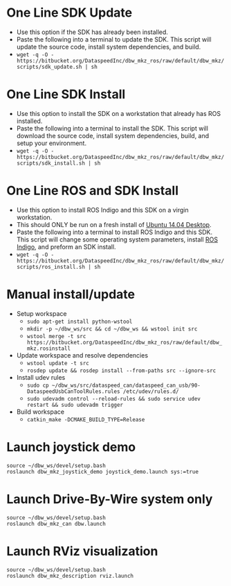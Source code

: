 # One Line SDK Update

* Use this option if the SDK has already been installed.
* Paste the following into a terminal to update the SDK. This script will update the source code, install system dependencies, and build.
* ```wget -q -O - https://bitbucket.org/DataspeedInc/dbw_mkz_ros/raw/default/dbw_mkz/scripts/sdk_update.sh | sh```

# One Line SDK Install

* Use this option to install the SDK on a workstation that already has ROS installed.
* Paste the following into a terminal to install the SDK. This script will download the source code, install system dependencies, build, and setup your environment.
* ```wget -q -O - https://bitbucket.org/DataspeedInc/dbw_mkz_ros/raw/default/dbw_mkz/scripts/sdk_install.sh | sh```

# One Line ROS and SDK Install

* Use this option to install ROS Indigo and this SDK on a virgin workstation.
* This should ONLY be run on a fresh install of [Ubuntu 14.04 Desktop](http://releases.ubuntu.com/releases/14.04/).
* Paste the following into a terminal to install ROS Indigo and this SDK. This script will change some operating system parameters, install [ROS Indigo](http://wiki.ros.org/indigo/Installation/Ubuntu), and preform an SDK install.
* ```wget -q -O - https://bitbucket.org/DataspeedInc/dbw_mkz_ros/raw/default/dbw_mkz/scripts/ros_install.sh | sh```

# Manual install/update

* Setup workspace
    * ```sudo apt-get install python-wstool```
    * ```mkdir -p ~/dbw_ws/src && cd ~/dbw_ws && wstool init src```
    * ```wstool merge -t src https://bitbucket.org/DataspeedInc/dbw_mkz_ros/raw/default/dbw_mkz.rosinstall```
* Update workspace and resolve dependencies
    * ```wstool update -t src```
    * ```rosdep update && rosdep install --from-paths src --ignore-src```
* Install udev rules
    * ```sudo cp ~/dbw_ws/src/dataspeed_can/dataspeed_can_usb/90-DataspeedUsbCanToolRules.rules /etc/udev/rules.d/```
    * ```sudo udevadm control --reload-rules && sudo service udev restart && sudo udevadm trigger```
* Build workspace
    * ```catkin_make -DCMAKE_BUILD_TYPE=Release```

# Launch joystick demo
```
source ~/dbw_ws/devel/setup.bash
roslaunch dbw_mkz_joystick_demo joystick_demo.launch sys:=true
```

# Launch Drive-By-Wire system only
```
source ~/dbw_ws/devel/setup.bash
roslaunch dbw_mkz_can dbw.launch
```

# Launch RViz visualization
```
source ~/dbw_ws/devel/setup.bash
roslaunch dbw_mkz_description rviz.launch
```
